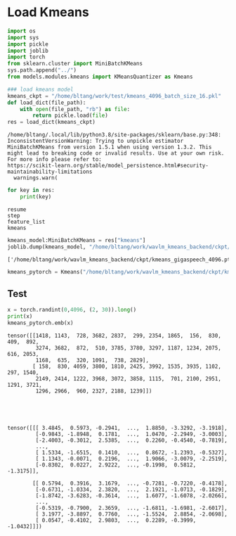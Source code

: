 # Load Kmeans

```python
import os 
import sys 
import pickle
import joblib
import torch
from sklearn.cluster import MiniBatchKMeans
sys.path.append("../") 
from models.modules.kmeans import KMeansQuantizer as Kmeans
```


```python
### load kmeans model
kmeans_ckpt = "/home/bltang/work/test/kmeans_4096_batch_size_16.pkl"
def load_dict(file_path):
    with open(file_path, "rb") as file:
        return pickle.load(file)
res = load_dict(kmeans_ckpt)
```

    /home/bltang/.local/lib/python3.8/site-packages/sklearn/base.py:348: InconsistentVersionWarning: Trying to unpickle estimator MiniBatchKMeans from version 1.5.1 when using version 1.3.2. This might lead to breaking code or invalid results. Use at your own risk. For more info please refer to:
    https://scikit-learn.org/stable/model_persistence.html#security-maintainability-limitations
      warnings.warn(



```python
for key in res:
    print(key)
```

    resume
    step
    feature_list
    kmeans



```python
kmeans_model:MiniBatchKMeans = res["kmeans"]
joblib.dump(kmeans_model, "/home/bltang/work/wavlm_kmeans_backend/ckpt/kmeans_gigaspeech_4096.pt")
```




    ['/home/bltang/work/wavlm_kmeans_backend/ckpt/kmeans_gigaspeech_4096.pt']




```python
kmeans_pytorch = Kmeans("/home/bltang/work/wavlm_kmeans_backend/ckpt/kmeans_gigaspeech_4096.pt")
```

## Test


```python
x = torch.randint(0,4096, (2, 30)).long()
print(x)
kmeans_pytorch.emb(x)
```

    tensor([[1418, 1143,  728, 3682, 2837,  299, 2354, 1865,  156,  830,  409,  892,
             3274, 3682,  872,  510, 3785, 3780, 3297, 1187, 1234, 2075,  616, 2053,
             1168,  635,  320, 1091,  738, 2829],
            [ 158,  830, 4059, 3800, 1810, 2425, 3992, 1535, 3935, 1102,  297, 1540,
             2149, 2414, 1222, 3968, 3072, 3858, 1115,  701, 2100, 2951, 1291, 3721,
             1296, 2966,  960, 2327, 2188, 1239]])





    tensor([[[ 3.4845,  0.5973, -0.2941,  ...,  1.8850, -3.3292, -3.1918],
             [-0.9843, -1.8948,  0.1781,  ...,  1.0470, -2.2949, -3.0003],
             [-2.4003, -0.3012,  2.5385,  ...,  0.2260, -0.4540, -0.7819],
             ...,
             [ 1.5334, -1.6515,  0.1410,  ...,  0.8672, -1.2393, -0.5327],
             [ 1.1343, -0.0071,  0.2196,  ...,  1.9066, -3.0079, -2.2519],
             [-0.8302,  0.0227,  2.9222,  ..., -0.1998,  0.5812, -1.3175]],
    
            [[ 0.5794,  0.3916,  3.1679,  ..., -0.7281, -0.7220, -0.4178],
             [-0.6731, -1.0334,  2.3820,  ...,  2.1921, -1.0713, -0.1829],
             [-1.8742, -3.6283, -0.3614,  ...,  1.6077, -1.6078, -2.0266],
             ...,
             [-0.5319, -0.7900,  2.3659,  ..., -1.6811, -1.6981, -2.6017],
             [ 3.1977, -3.8897,  0.7760,  ..., -1.5524,  2.8854, -2.0698],
             [ 0.0547, -0.4102,  2.9803,  ...,  0.2289, -0.3999, -1.0432]]])
